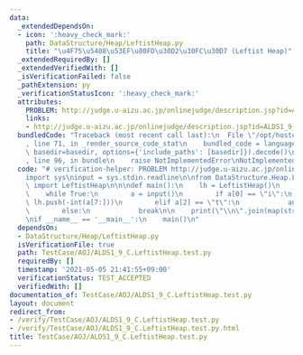 ```yaml
---
data:
  _extendedDependsOn:
  - icon: ':heavy_check_mark:'
    path: DataStructure/Heap/LeftistHeap.py
    title: "\u4F75\u5408\u53EF\u80FD\u30D2\u30FC\u30D7 (Leftist Heap)"
  _extendedRequiredBy: []
  _extendedVerifiedWith: []
  _isVerificationFailed: false
  _pathExtension: py
  _verificationStatusIcon: ':heavy_check_mark:'
  attributes:
    PROBLEM: http://judge.u-aizu.ac.jp/onlinejudge/description.jsp?id=ALDS1_9_C
    links:
    - http://judge.u-aizu.ac.jp/onlinejudge/description.jsp?id=ALDS1_9_C
  bundledCode: "Traceback (most recent call last):\n  File \"/opt/hostedtoolcache/Python/3.9.6/x64/lib/python3.9/site-packages/onlinejudge_verify/documentation/build.py\"\
    , line 71, in _render_source_code_stat\n    bundled_code = language.bundle(stat.path,\
    \ basedir=basedir, options={'include_paths': [basedir]}).decode()\n  File \"/opt/hostedtoolcache/Python/3.9.6/x64/lib/python3.9/site-packages/onlinejudge_verify/languages/python.py\"\
    , line 96, in bundle\n    raise NotImplementedError\nNotImplementedError\n"
  code: "# verification-helper: PROBLEM http://judge.u-aizu.ac.jp/onlinejudge/description.jsp?id=ALDS1_9_C\n\
    import sys\ninput = sys.stdin.readline\n\nfrom DataStructure.Heap.LeftistHeap\
    \ import LeftistHeap\n\n\ndef main():\n    lh = LeftistHeap()\n    ans = []\n\
    \    while True:\n        a = input()\n        if a[0] == \"i\":\n           \
    \ lh.push(-int(a[7:]))\n        elif a[2] == \"t\":\n            ans.append(-lh.pop())\n\
    \        else:\n            break\n\n    print(\"\\n\".join(map(str, ans)))\n\n\
    \nif __name__ == '__main__':\n    main()\n"
  dependsOn:
  - DataStructure/Heap/LeftistHeap.py
  isVerificationFile: true
  path: TestCase/AOJ/ALDS1_9_C.LeftistHeap.test.py
  requiredBy: []
  timestamp: '2021-05-05 21:41:55+09:00'
  verificationStatus: TEST_ACCEPTED
  verifiedWith: []
documentation_of: TestCase/AOJ/ALDS1_9_C.LeftistHeap.test.py
layout: document
redirect_from:
- /verify/TestCase/AOJ/ALDS1_9_C.LeftistHeap.test.py
- /verify/TestCase/AOJ/ALDS1_9_C.LeftistHeap.test.py.html
title: TestCase/AOJ/ALDS1_9_C.LeftistHeap.test.py
---
```

